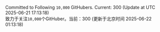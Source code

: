 Committed to Following `10,000` GitHubers. Current: <!-- FOLLOWING_COUNT -->300<!-- FOLLOWING_COUNT --> (Update at UTC <!-- LAST_UPDATED -->2025-06-21 17:13:18<!-- LAST_UPDATED -->)<br>
致力于关注`10,000`个GitHuber。当前：<!-- FOLLOWING_COUNT -->300<!-- FOLLOWING_COUNT --> (更新于北京时间 <!-- LAST_UPDATED_CST -->2025-06-22 01:13:18<!-- LAST_UPDATED_CST -->)
